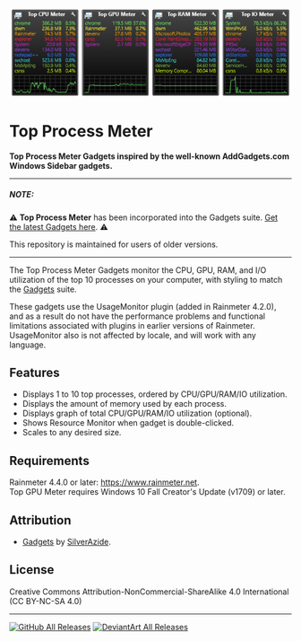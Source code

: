 ![](Images/Top-Process-Meter.png)
# Top Process Meter
**Top Process Meter Gadgets inspired by the well-known AddGadgets.com Windows Sidebar gadgets.**

---
##### NOTE:
:warning: **Top Process Meter** has been incorporated into the Gadgets suite. [Get the latest Gadgets here](https://github.com/SilverAzide/Gadgets). :warning:

This repository is maintained for users of older versions.

---
The Top Process Meter Gadgets monitor the CPU, GPU, RAM, and I/O utilization of the top 10 processes on your computer, with styling to match the [Gadgets](https://github.com/SilverAzide/Gadgets/#readme) suite.

These gadgets use the UsageMonitor plugin (added in Rainmeter 4.2.0), and as a result do not have the performance problems and functional limitations associated with plugins in earlier versions of Rainmeter. UsageMonitor also is not affected by locale, and will work with any language.

## Features
* Displays 1 to 10 top processes, ordered by CPU/GPU/RAM/IO utilization.
* Displays the amount of memory used by each process.
* Displays graph of total CPU/GPU/RAM/IO utilization (optional).
* Shows Resource Monitor when gadget is double-clicked.
* Scales to any desired size.

## Requirements
Rainmeter 4.4.0 or later: <https://www.rainmeter.net>.<br>
Top GPU Meter requires Windows 10 Fall Creator's Update (v1709) or later.

## Attribution
* [Gadgets](https://github.com/SilverAzide/Gadgets/#readme) by [SilverAzide](https://github.com/SilverAzide).

## License
Creative Commons Attribution-NonCommercial-ShareAlike 4.0 International (CC BY-NC-SA 4.0)

---
[![GitHub All Releases](https://img.shields.io/github/downloads/SilverAzide/Top-Process-Meter/total?logo=github&color=blue&style=for-the-badge)](https://github.com/SilverAzide/Top-Process-Meter/releases)
[![DeviantArt All Releases](https://img.shields.io/badge/dynamic/json?logo=deviantart&label=Downloads&color=05cc47&style=for-the-badge&query=%24.community.statistics._attributes.downloads&url=https%3A%2F%2Fbackend.deviantart.com%2Foembed%3Furl%3Dhttps%253A%252F%252Fwww.deviantart.com%252Fsilverazide2%252Fart%252FTop-Process-Meter-Gadgets-Patch-5-2-0-859317136%26format%3Djson)](https://www.deviantart.com/silverazide2/art/Top-Process-Meter-Gadgets-Patch-5-2-0-859317136)
